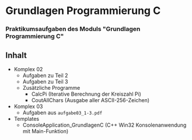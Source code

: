 # Grundlagen Programmierung C
### Praktikumsaufgaben des Moduls "Grundlagen Programmierung C"

## Inhalt
* Komplex 02
  + Aufgaben zu Teil 2
  + Aufgaben zu Teil 3
  + Zusätzliche Programme
    * CalcPi (Iterative Berechnung der Kreiszahl Pi)
    * CoutAllChars (Ausgabe aller ASCII-256-Zeichen)
* Komplex 03
  + Aufgaben aus `aufgabe03_1-3.pdf`
* Templates
  +    ConsoleApplication_GrundlagenC (C++ Win32 Konsolenanwendung mit Main-Funktion)

